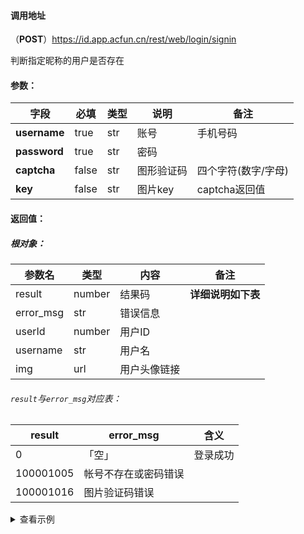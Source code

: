#### 调用地址

（**POST**）https://id.app.acfun.cn/rest/web/login/signin

判断指定昵称的用户是否存在

#### 参数：

| 字段           | 必填    | 类型  | 说明    | 备注          |
| ------------ | ----- | --- | ----- | ----------- |
| **username** | true  | str | 账号    | 手机号码        |
| **password** | true  | str | 密码    |             |
| **captcha**  | false | str | 图形验证码 | 四个字符(数字/字母) |
| **key**      | false | str | 图片key | captcha返回值  |

#### 返回值：

##### 根对象：

| 参数名       | 类型     | 内容     | 备注          |
| --------- | ------ | ------ | ----------- |
| result    | number | 结果码    | **详细说明如下表** |
| error_msg | str    | 错误信息   |             |
| userId    | number | 用户ID   |             |
| username  | str    | 用户名    |             |
| img       | url    | 用户头像链接 |             |

###### `result`与`error_msg`对应表：

| result    | error_msg  | 含义   |
| --------- | ---------- | ---- |
| 0         | 「空」        | 登录成功 |
| 100001005 | 帐号不存在或密码错误 |      |
| 100001016 | 图片验证码错误    |      |

<details>
<summary>查看示例</summary>

```bash
curl 'https://id.app.acfun.cn/rest/web/login/signin' \
    -X POST \
    -H 'User-Agent: Mozilla/5.0 (Macintosh; Intel Mac OS X 10_13_6) AppleWebKit/537.36 (KHTML, like Gecko) Chrome/97.0.4692.99 Safari/537.36' \
    -H 'Accept: application/json, text/plain, */*' \
    -H 'Referer: https://www.acfun.cn/' \
    -H 'Content-Type: application/x-www-form-urlencoded' \
    --data-raw 'username=17719090585&password=5@!46zx-A9c_59Q'
```

<details>